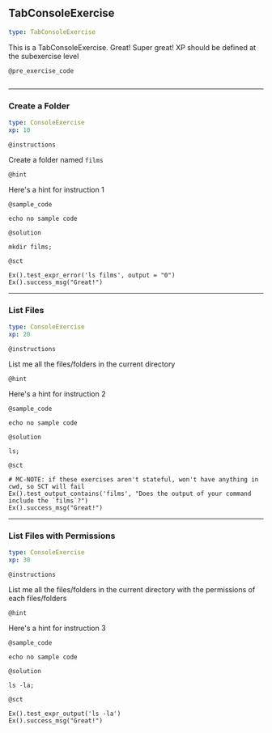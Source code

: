 ## TabConsoleExercise

```yaml
type: TabConsoleExercise 
```

This is a TabConsoleExercise. Great! Super great!
XP should be defined at the subexercise level

`@pre_exercise_code`

```{python}
```

***

### Create a Folder

```yaml
type: ConsoleExercise
xp: 10
```

`@instructions`

Create a folder named `films`

`@hint`

Here's a hint for instruction 1

`@sample_code`

```{bash}
echo no sample code
```

`@solution`

```{bash}
mkdir films;
```

`@sct`

```{python}
Ex().test_expr_error('ls films', output = "0")
Ex().success_msg("Great!")
```

***

### List Files

```yaml
type: ConsoleExercise
xp: 20
```

`@instructions`

List me all the files/folders in the current directory

`@hint`

Here's a hint for instruction 2

`@sample_code`

```{bash}
echo no sample code
```

`@solution`

```{bash}
ls;
```

`@sct`

```{python}
# MC-NOTE: if these exercises aren't stateful, won't have anything in cwd, so SCT will fail
Ex().test_output_contains('films', "Does the output of your command include the `films`?")
Ex().success_msg("Great!")
```

***

### List Files with Permissions

```yaml
type: ConsoleExercise
xp: 30
```

`@instructions`

List me all the files/folders in the current directory with the permissions of each files/folders

`@hint`

Here's a hint for instruction 3

`@sample_code`

```{bash}
echo no sample code
```

`@solution`

```{bash}
ls -la;
```

`@sct`

```{python}
Ex().test_expr_output('ls -la')
Ex().success_msg("Great!")
```
